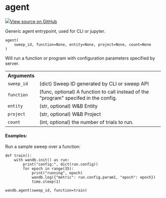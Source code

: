 # agent



[![](https://www.tensorflow.org/images/GitHub-Mark-32px.png)View source on GitHub](https://www.github.com/wandb/client/tree/v0.10.31/wandb/wandb_agent.py#L526-L572)




Generic agent entrypoint, used for CLI or jupyter.

<pre><code>agent(
    sweep_id, function=None, entity=None, project=None, count=None
)</code></pre>




Will run a function or program with configuration parameters specified
by server.

<!-- Tabular view -->
<table>
<tr><th>Arguments</th></tr>

<tr>
<td>
<code>sweep_id</code>
</td>
<td>
(dict) Sweep ID generated by CLI or sweep API
</td>
</tr><tr>
<td>
<code>function</code>
</td>
<td>
(func, optional) A function to call instead of the "program"
specifed in the config.
</td>
</tr><tr>
<td>
<code>entity</code>
</td>
<td>
(str, optional) W&B Entity
</td>
</tr><tr>
<td>
<code>project</code>
</td>
<td>
(str, optional) W&B Project
</td>
</tr><tr>
<td>
<code>count</code>
</td>
<td>
(int, optional) the number of trials to run.
</td>
</tr>
</table>



#### Examples:

Run a sample sweep over a function:
```
def train():
    with wandb.init() as run:
        print("config:", dict(run.config))
        for epoch in range(35):
            print("running", epoch)
            wandb.log({"metric": run.config.param1, "epoch": epoch})
            time.sleep(1)

wandb.agent(sweep_id, function=train)
```
